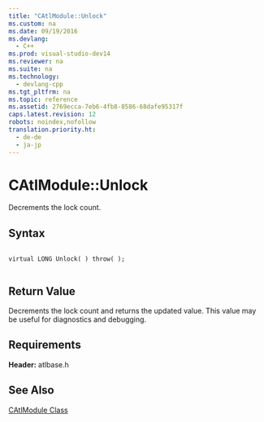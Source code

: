 ```yaml
---
title: "CAtlModule::Unlock"
ms.custom: na
ms.date: 09/19/2016
ms.devlang: 
  - C++
ms.prod: visual-studio-dev14
ms.reviewer: na
ms.suite: na
ms.technology: 
  - devlang-cpp
ms.tgt_pltfrm: na
ms.topic: reference
ms.assetid: 2769ecca-7eb6-4fb8-8586-68dafe95317f
caps.latest.revision: 12
robots: noindex,nofollow
translation.priority.ht: 
  - de-de
  - ja-jp
---
```

# CAtlModule::Unlock
Decrements the lock count.  
  
## Syntax  
  
```  
  
virtual LONG Unlock( ) throw( );  
  
```  
  
## Return Value  
 Decrements the lock count and returns the updated value. This value may be useful for diagnostics and debugging.  
  
## Requirements  
 **Header:** atlbase.h  
  
## See Also  
 [CAtlModule Class](../vs140/CAtlModule-Class.md)